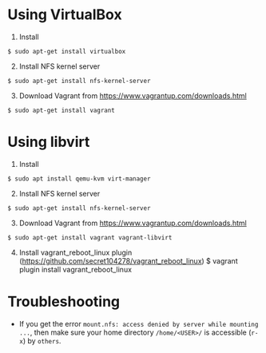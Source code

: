 # Using VirtualBox

1. Install
```
$ sudo apt-get install virtualbox
```

2. Install NFS kernel server
```
$ sudo apt-get install nfs-kernel-server
```

3. Download Vagrant from https://www.vagrantup.com/downloads.html
```
$ sudo apt-get install vagrant
```

# Using libvirt

1. Install
```
$ sudo apt install qemu-kvm virt-manager
```

2. Install NFS kernel server
```
$ sudo apt-get install nfs-kernel-server
```

3. Download Vagrant from https://www.vagrantup.com/downloads.html
```
$ sudo apt-get install vagrant vagrant-libvirt
```

4. Install vagrant_reboot_linux plugin (https://github.com/secret104278/vagrant_reboot_linux)
$ vagrant plugin install vagrant_reboot_linux

# Troubleshooting

- If you get the error `mount.nfs: access denied by server while mounting ...`,
  then make sure your home directory `/home/<USER>/` is accessible (`r-x`)
  by `others`.

